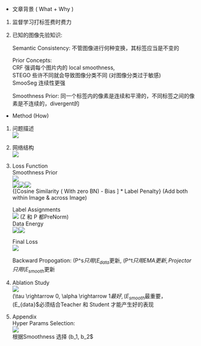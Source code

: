 *   文章背景 ( What + Why )

1.  监督学习打标签费时费力  
    
2.  已知的图像先验知识:  
      
    Semantic Consistency: 不管图像进行何种变换，其标签应当是不变的  
      
    Prior Concepts:  
    CRF 强调每个图片内的 local smoothness,  
    STEGO 些许不同就会导致图像分类不同 (对图像分类过于敏感)  
    SmooSeg 连续性更强  
      
    Smoothness Prior: 同一个标签内的像素是连续和平滑的，不同标签之间的像素是不连续的，divergent的  
    

*   Method (How)

1.  问题描述  
    ![](paste-96e17f29f6d3011cd315e88fc008cdc7bb4eace0.jpg)  
      
    
2.  网络结构  
    ![](paste-9db8137bf8303dc844664ba6cb7f398d028db33b.jpg)  
      
    
3.  Loss Function  
    Smoothness Prior  
    ![](paste-197f7fc60e78ebec4a48aad2aff86ec371254701.jpg)  
    ![](paste-acc40020221ceb0855f9465e8460d4449e4152b1.jpg)![](paste-eab36a5dfa20f63dd8a3befa3a769179b158b18c.jpg)![](paste-f77accf3b58af2f390b03ca2db40cf74fc4149fa.jpg)  
    {\[Cosine Similarity ( With zero BN) - Bias ] \* Label Penalty} (Add both within Image & across Image)  
      
    Label Assignments  
    ![](paste-11a87773f297f875310f89b77191229c0feef7ae.jpg) (Z 和 P 都PreNorm)  
    Data Energy  
    ![](paste-20137312345649b87e08a1985183bbe7b8a3cd6e.jpg)![](paste-ec2d85842aaf8305abe70ebcb8eee696d40d7b9c.jpg)  
      
    Final Loss  
    ![](paste-f8190c921b9f81ca07cf1cfabe1a04722a45a6ce.jpg)  
      
    Backward Propogation: (P^s$只用(E_{data}$更新, (P^t$只用EMA更新, Projector 只用 (E_{smooth}$更新  
      
    
4.  Ablation Study  
    ![](paste-2f34daaccd8488c8e4179c36f3ced7267106341e.jpg)  
    (\tau \rightarrow 0, \alpha \rightarrow 1$最好, (E_{smooth}$最重要，(E_{data}$必须结合Teacher 和 Student 才能产生好的表现  
      
    
5.  Appendix  
    Hyper Params Selection:  
    ![](paste-7623051ba1d7eb834a60bf6d6087b600f55669d6.jpg)  
    根据Smoothness 选择 (b_1, b_2$
